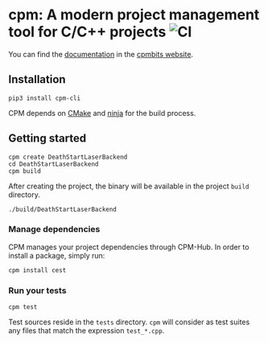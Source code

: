 # cpm: A modern project management tool for C/C++ projects  ![CI](https://github.com/jorsanpe/cpm/workflows/CI/badge.svg)

You can find the [documentation](https://cpmbits.com/documentation/getting-started.html) in the [cpmbits website](https://cpmbits.com).

## Installation
`pip3 install cpm-cli`

CPM depends on [CMake](https://cmake.org/) and [ninja](https://ninja-build.org/) for the build process.

## Getting started
```
cpm create DeathStartLaserBackend
cd DeathStartLaserBackend
cpm build
```

After creating the project, the binary will be available in the project `build` directory. 
```
./build/DeathStartLaserBackend
```

### Manage dependencies
CPM manages your project dependencies through CPM-Hub. In order to install a package, simply run:

```
cpm install cest
```

### Run your tests
```
cpm test
```

Test sources reside in the `tests` directory. `cpm` will consider as test suites any files that match the expression
`test_*.cpp`. 
